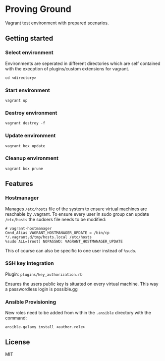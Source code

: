 Proving Ground
==============

Vagrant test environment with prepared scenarios.

Getting started
---------------

### Select environment

Environments are seperated in different directories which are self contained with the execption of plugins/custom extensions for vagrant.

```
cd <directory>
```

### Start environment

```
vagrant up
```

### Destroy environment

```
vagrant destroy -f
```

### Update environment

```
vagrant box update
```

### Cleanup environment

```
vagrant box prune
```

## Features

### Hostmanager

Manages `/etc/hosts` file of the system to ensure virtual machines are reachable by <short-name>.vagrant. To ensure every user in sudo group can update `/etc/hosts` the sudoers file needs to be modified:

```
# vagrant-hostmanager
Cmnd_Alias VAGRANT_HOSTMANAGER_UPDATE = /bin/cp */.vagrant.d/tmp/hosts.local /etc/hosts
%sudo ALL=(root) NOPASSWD: VAGRANT_HOSTMANAGER_UPDATE
```

This of course can also be specific to one user instead of `%sudo`.

### SSH key integration

Plugin: `plugins/key_authorization.rb`

Ensures the users public key is situated on every virtual machine. This way a passwordless login is possible.gg

### Ansible Provisioning

New roles need to be added from within the `.ansible` directory with the command:

```
ansible-galaxy install <author.role>
```

## License

MIT

